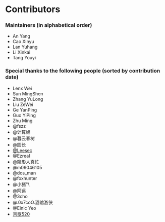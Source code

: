 # Contributors

### Maintainers (in alphabetical order)

* An Yang
* Cao Xinyu
* Lan Yuhang
* Li Xinkai
* Tang Youyi

### Special thanks to the following people (sorted by contribution date)

* Lenx Wei
* Sun MingShen
* Zhang YuLong
* Liu ZeWei
* Ge YanPing
* Guo YiPing
* Zhu Ming
* @fszz
* @计算姬
* @暮云春树
* @园长
* [@Leesec](http://www.leesec.com/)
* @Ezreal
* @隐形人真忙
* @m09046105
* @dos_man
* @foxhunter
* @小猪"\\
* @阿远
* @3cho
* @.0x7coO.酒馆游侠
* @Einic Yeo
* [京亟520](http://www.cnblogs.com/jinqi520/)
